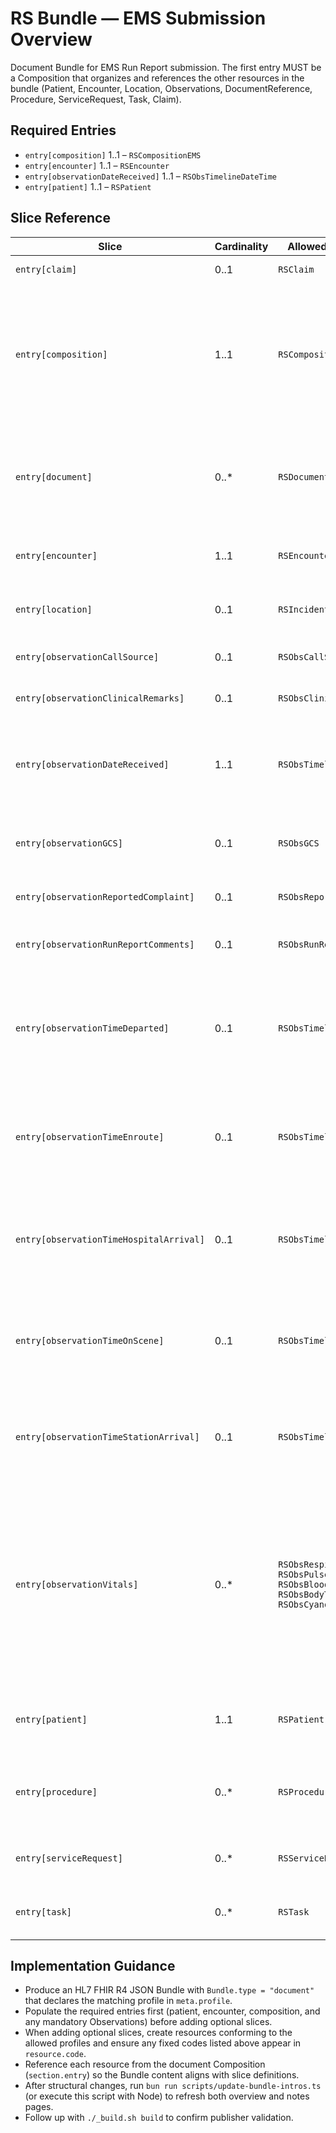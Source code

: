 <!-- generated by scripts/update-bundle-intros.ts; do not edit manually -->
# RS Bundle — EMS Submission Overview

Document Bundle for EMS Run Report submission. The first entry MUST be a Composition that organizes and references the other resources in the bundle (Patient, Encounter, Location, Observations, DocumentReference, Procedure, ServiceRequest, Task, Claim).

## Required Entries

- `entry[composition]` 1..1 – `RSCompositionEMS`
- `entry[encounter]` 1..1 – `RSEncounter`
- `entry[observationDateReceived]` 1..1 – `RSObsTimelineDateTime`
- `entry[patient]` 1..1 – `RSPatient`

## Slice Reference

| Slice | Cardinality | Allowed Resources | Notes |
| --- | --- | --- | --- |
| `entry[claim]` | 0..1 | `RSClaim` | `RSClaim`: RS Claim — Claim information related to cost of care. |
| `entry[composition]` | 1..1 | `RSCompositionEMS` | `RSCompositionEMS`: RS Composition — EMS Submission — Composition that organises an EMS run report. Sections MUST reference the other resources present in the corresponding document Bundle (Patient, Encounter, Location, Observations, DocumentReference, Procedure, ServiceRequest, Task, Claim). |
| `entry[document]` | 0..* | `RSDocumentReference` | `RSDocumentReference`: RS DocumentReference (Evidence) — Evidence and post-crash documentation linked to the incident (e.g., cause of crash, party at fault, incident management logs, CCTV, shape files). |
| `entry[encounter]` | 1..1 | `RSEncounter` | `RSEncounter`: RS Encounter Vehicle Used — Identifier and type of transport vehicle used during an encounter. |
| `entry[location]` | 0..1 | `RSIncidentLocation` | `RSIncidentLocation`: RS Incident Location — Location of incident; supports PH-Core address extensions and geolocation. |
| `entry[observationCallSource]` | 0..1 | `RSObsCallSource` | `RSObsCallSource`: RS Observation - Call Source — Call source description (free text). |
| `entry[observationClinicalRemarks]` | 0..1 | `RSObsClinicalRemarks` | `RSObsClinicalRemarks`: RS Observation - Clinical Remarks — Clinical remarks/notes. |
| `entry[observationDateReceived]` | 1..1 | `RSObsTimelineDateTime` | `RSObsTimelineDateTime`: RS Observation - Timeline Date/Time — Dispatch and transport timeline events capturing a precise date/time.<br>`http://loinc.org#30976-5` (Date received Form) |
| `entry[observationGCS]` | 0..1 | `RSObsGCS` | `RSObsGCS`: RS Observation - Glasgow Coma Scale — GCS with components for eyes, verbal, motor; optional total score as integer. |
| `entry[observationReportedComplaint]` | 0..1 | `RSObsReportedComplaint` | `RSObsReportedComplaint`: RS Observation - Reported Complaint — Free-text reported complaint. |
| `entry[observationRunReportComments]` | 0..1 | `RSObsRunReportComments` | `RSObsRunReportComments`: RS Observation - Run Report Comments — Enter other comment (s) regarding the case |
| `entry[observationTimeDeparted]` | 0..1 | `RSObsTimelineDateTime` | `RSObsTimelineDateTime`: RS Observation - Timeline Date/Time — Dispatch and transport timeline events capturing a precise date/time.<br>`http://loinc.org#69475-2` (Responding unit left the scene with a patient [Date and time] Vehicle) |
| `entry[observationTimeEnroute]` | 0..1 | `RSObsTimelineDateTime` | `RSObsTimelineDateTime`: RS Observation - Timeline Date/Time — Dispatch and transport timeline events capturing a precise date/time.<br>`http://loinc.org#69472-9` (Unit responded [Date and time] Vehicle) |
| `entry[observationTimeHospitalArrival]` | 0..1 | `RSObsTimelineDateTime` | `RSObsTimelineDateTime`: RS Observation - Timeline Date/Time — Dispatch and transport timeline events capturing a precise date/time.<br>`http://snomed.info/sct#405799000` (Time of arrival at hospital (observable entity)) |
| `entry[observationTimeOnScene]` | 0..1 | `RSObsTimelineDateTime` | `RSObsTimelineDateTime`: RS Observation - Timeline Date/Time — Dispatch and transport timeline events capturing a precise date/time.<br>`http://snomed.info/sct#405798008` (Time of arrival of emergency services (observable entity)) |
| `entry[observationTimeStationArrival]` | 0..1 | `RSObsTimelineDateTime` | `RSObsTimelineDateTime`: RS Observation - Timeline Date/Time — Dispatch and transport timeline events capturing a precise date/time.<br>`http://loinc.org#11288-8` (Arrival time documented) |
| `entry[observationVitals]` | 0..* | `RSObsRespiratoryRate`<br>`RSObsPulseRate`<br>`RSObsBloodPressure`<br>`RSObsBodyTemperature`<br>`RSObsCyanosis` | `RSObsRespiratoryRate`: RS Observation - Respiratory Rate — Respiratory rate in breaths/min.<br>`RSObsPulseRate`: RS Observation - Pulse Rate — Pulse/heart rate in beats/min.<br>`RSObsBloodPressure`: RS Observation - Blood Pressure — Blood pressure using component entries for systolic/diastolic.<br>`RSObsBodyTemperature`: RS Observation - Body Temperature — Body temperature.<br>`RSObsCyanosis`: RS Observation - Cyanosis — Cyanosis assessment. |
| `entry[patient]` | 1..1 | `RSPatient` | `RSPatient`: RS Patient — Patient demographics and identifiers for RS reporting; reuse PH-Core address extensions for barangay/city/province/region. |
| `entry[procedure]` | 0..* | `RSProcedure` | `RSProcedure`: RS Procedure — Procedures related to incident/report (e.g., coordination with receiving hospital, psychosocial support, interventions). |
| `entry[serviceRequest]` | 0..* | `RSServiceRequest` | `RSServiceRequest`: RS ServiceRequest — Requests or records related to refusal to admit and related workflow signals. |
| `entry[task]` | 0..* | `RSTask` | `RSTask`: RS Task — Workflow tracking for report receipt, durations of delay, and sources of delays. |

## Implementation Guidance

- Produce an HL7 FHIR R4 JSON Bundle with `Bundle.type = "document"` that declares the matching profile in `meta.profile`.
- Populate the required entries first (patient, encounter, composition, and any mandatory Observations) before adding optional slices.
- When adding optional slices, create resources conforming to the allowed profiles and ensure any fixed codes listed above appear in `resource.code`.
- Reference each resource from the document Composition (`section.entry`) so the Bundle content aligns with slice definitions.
- After structural changes, run `bun run scripts/update-bundle-intros.ts` (or execute this script with Node) to refresh both overview and notes pages.
- Follow up with `./_build.sh build` to confirm publisher validation.
